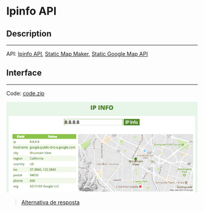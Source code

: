 # Ipinfo API

## Description
---

API: [Ipinfo API](https://ipinfo.io/developers), [Static Map Maker](https://staticmapmaker.com), [Static Google Map API](https://developers.google.com/maps/documentation/static-maps/)

## Interface
---

Code: [code.zip](code.zip)

![](assets/layout.png)

> [Alternativa de resposta](code-response/)
